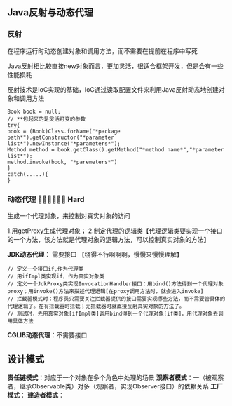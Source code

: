 
## Java反射与动态代理

### 反射

在程序运行时动态创建对象和调用方法，而不需要在提前在程序中写死

Java反射相比较直接new对象而言，更加灵活，很适合框架开发，但是会有一些性能损耗

反射技术是IoC实现的基础，IoC通过读取配置文件来利用Java反射动态地创建对象和调用方法

    Book book = null;
    // **包起来的是灵活可变的参数
    try{
    book = (Book)Class.forName("*package path*").getConstructor("*parameter list*").newInstance("*parameters*");
    Method method = book.getClass().getMethod("*method name*","*parameter list*");
    method.invoke(book, "*paremeters*")
    }
    catch(.....){
    }





### 动态代理	👩‍💻👩‍💻👩‍💻 Hard

生成一个代理对象，来控制对真实对象的访问


1.用getProxy生成代理对象；
2.制定代理的逻辑类【代理逻辑类要实现一个接口的一个方法，该方法就是代理对象的逻辑方法，可以控制真实对象的方法】

**JDK动态代理**： 需要接口  【绕得不行啊啊啊，慢慢来慢慢理解】

    // 定义一个接口if,作为代理类
    // 用ifImpl类实现if，作为真实对象类
    // 定义一个JdkProxy类实现InvocationHandler接口：用bind()方法得到一个代理对象proxy；用invoke()方法来描述代理逻辑[在proxy调用方法时，就会进入invoke]
    // 拦截器模式时：程序员只需要关注拦截器提供的接口需要实现哪些方法，而不需要管具体的代理逻辑了。在有拦截器时拦截；无拦截器时就直接反射真实对象的方法了。
    // 测试时，先用真实对象[ifImpl类]调用bind得到一个代理对象[if类]，用代理对象去调用具体方法

**CGLIB动态代理**：不需要接口


## 设计模式

**责任链模式**：对应于一个对象在多个角色中处理的场景
**观察者模式**：一（被观察者，继承Observable类）对多（观察者，实现Observer接口）的依赖关系
**工厂模式**：
**建造者模式**：
<!--stackedit_data:
eyJoaXN0b3J5IjpbLTc2OTE5NzQ0MCwxODAzNjI0Mjg0LDExNj
gwNjMyODUsMTY2OTI0MzAzLC0yMjIyMDg5MzcsODAwOTE4Mzcx
LDcyODMwNTA3MSwxNjkwOTA1MTI5XX0=
-->
